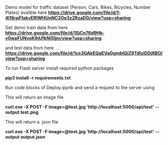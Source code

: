 Demo model for traffic dataset (Person, Cars, Bikes, Bicycles, Number Plates) avalible here 
<strong>https://drive.google.com/file/d/1-4l16rpFfakvERIWHUnNC2Oe3z2RzaDG/view?usp=sharing</strong>

Get demo train data from here
<strong>https://drive.google.com/file/d/1SjCn76d9Hk-v0wpFUNvoKIhUfkNi5Ijm/view?usp=sharing</strong>

and test data from here 
<strong>https://drive.google.com/file/d/1ce3GAkEQqEVaGgmblQiZ9TdlziDDj8BO/view?usp=sharing</strong>



To run Flask server install required python packages

<strong>pip3 install -r requirements.txt</strong>

Run code blocks of Deploy.ipynb and send a request to the server using

This will return an image file

<strong>curl.exe -X POST -F image=@test.jpg 'http://localhost:5000/api/test' --output test.png</strong>

This will return a .json file

<strong>curl.exe -X POST -F image=@test.jpg 'http://localhost:5000/api/test' --output output.json</strong>
